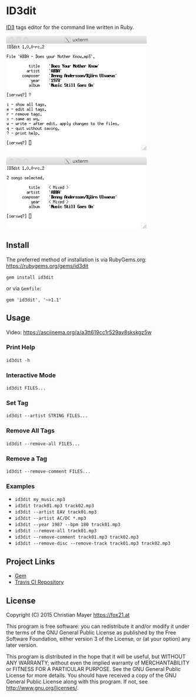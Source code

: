 # ID3dit

[ID3](https://en.wikipedia.org/wiki/ID3) tags editor for the command line written in Ruby.

![](examples/id3dit_20151116_143921.png)

![](examples/id3dit_20151116_144224.png)

## Install

The preferred method of installation is via RubyGems.org:  
<https://rubygems.org/gems/id3dit>

	gem install id3dit

or via `Gemfile`:

	gem 'id3dit', '~>1.1'

## Usage

Video: <https://asciinema.org/a/a3tt619cc1r529av8skskgz5w>

### Print Help

	id3dit -h

### Interactive Mode

	id3dit FILES...

### Set Tag

	id3dit --artist STRING FILES...

### Remove All Tags

	id3dit --remove-all FILES...

### Remove a Tag

	id3dit --remove-comment FILES...

### Examples

- `id3dit my_music.mp3`
- `id3dit track01.mp3 track02.mp3`
- `id3dit --artist EAV track01.mp3`
- `id3dit --artist AC/DC *.mp3`
- `id3dit --year 1987 --bpm 180 track01.mp3`
- `id3dit --remove-all track01.mp3`
- `id3dit --remove-comment track01.mp3 track02.mp3`
- `id3dit --remove-disc --remove-track track01.mp3 track02.mp3`

## Project Links

- [Gem](https://rubygems.org/gems/id3dit)
- [Travis CI Repository](https://travis-ci.org/TheFox/id3dit)

## License

Copyright (C) 2015 Christian Mayer <https://fox21.at>

This program is free software: you can redistribute it and/or modify it under the terms of the GNU General Public License as published by the Free Software Foundation, either version 3 of the License, or (at your option) any later version.

This program is distributed in the hope that it will be useful, but WITHOUT ANY WARRANTY; without even the implied warranty of MERCHANTABILITY or FITNESS FOR A PARTICULAR PURPOSE. See the GNU General Public License for more details. You should have received a copy of the GNU General Public License along with this program. If not, see <http://www.gnu.org/licenses/>.
